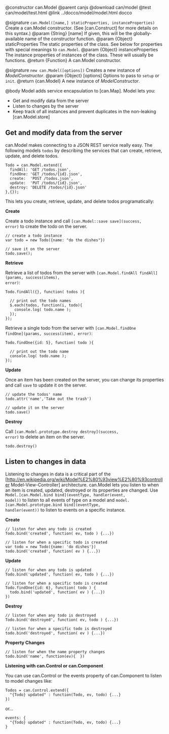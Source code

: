 @constructor can.Model
@parent canjs
@download can/model
@test can/model/test.html
@link ../docco/model/model.html docco

@signature `can.Model([name,] staticProperties, instanceProperties)`
Create a can.Model constructor. (See [can.Construct] for more details on this syntax.)
@param {String} [name] If given, this will be the globally-available name of the constructor function.
@param {Object} staticProperties The static properties of the class. See below for properties with
special meanings to `can.Model`.
@param {Object} instanceProperties The instance properties of instances of the class. These will usually
be functions.
@return {Function} A can.Model constructor.

@signature `new can.Model([options])`
Creates a new instance of _ModelConstructor_.
@param {Object} [options] Options to pass to `setup` or `init`.
@return {can.Model} A new instance of _ModelConstructor_.

@body
Model adds service encapsulation to [can.Map].  Model lets you:

 - Get and modify data from the server
 - Listen to changes by the server
 - Keep track of all instances and prevent duplicates in the non-leaking [can.Model.store]
 
## Get and modify data from the server

can.Model makes connecting to a JSON REST service 
really easy.  The following models `todos` by
describing the services that can create, retrieve,
update, and delete todos. 

    Todo = can.Model.extend({
      findAll: 'GET /todos.json',
      findOne: 'GET /todos/{id}.json',
      create:  'POST /todos.json',
      update:  'PUT /todos/{id}.json',
      destroy: 'DELETE /todos/{id}.json' 
    },{});

This lets you create, retrieve, update, and delete
todos programatically:

__Create__

Create a todo instance and 
call <code>[can.Model::save save]\(success, error\)</code>
to create the todo on the server.
    
    // create a todo instance
    var todo = new Todo({name: "do the dishes"})
    
    // save it on the server
    todo.save();

__Retrieve__

Retrieve a list of todos from the server with
<code>[can.Model.findAll findAll]\(params, success(items), error\)</code>: 
    
    Todo.findAll({}, function( todos ){
    
      // print out the todo names
      $.each(todos, function(i, todo){
        console.log( todo.name );
      });
    });

Retrieve a single todo from the server with
<code>[can.Model.findOne findOne]\(params, success(item), error\)</code>:

    Todo.findOne({id: 5}, function( todo ){
    
      // print out the todo name
      console.log( todo.name );
    });

__Update__

Once an item has been created on the server,
you can change its properties and call
<code>save</code> to update it on the server.

    // update the todos' name
    todo.attr('name','Take out the trash')
      
    // update it on the server
    todo.save()
      

__Destroy__

Call <code>[can.Model.prototype.destroy destroy]\(success, error\)</code>
to delete an item on the server.

    todo.destroy()

## Listen to changes in data

Listening to changes in data is a critical part of 
the [http://en.wikipedia.org/wiki/Model%E2%80%93view%E2%80%93controller Model-View-Controller]
architecture.  can.Model lets you listen to when an item is created, updated, destroyed
or its properties are changed. Use 
<code>Model.[can.Model.bind bind]\(eventType, handler(event, model)\)</code>
to listen to all events of type on a model and
<code>model.[can.Model.prototype.bind bind]\(eventType, handler(event)\)</code>
to listen to events on a specific instance.

__Create__

    // listen for when any todo is created
    Todo.bind('created', function( ev, todo ) {...})
    
    // listen for when a specific todo is created
    var todo = new Todo({name: 'do dishes'})
    todo.bind('created', function( ev ) {...})
  
__Update__

    // listen for when any todo is updated
    Todo.bind('updated', function( ev, todo ) {...})
    
    // listen for when a specific todo is created
    Todo.findOne({id: 6}, function( todo ) {
      todo.bind('updated', function( ev ) {...})
    })
  
__Destroy__

    // listen for when any todo is destroyed
    Todo.bind('destroyed', function( ev, todo ) {...})
   
    // listen for when a specific todo is destroyed
    todo.bind('destroyed', function( ev ) {...})

__Property Changes__

    // listen for when the name property changes
    todo.bind('name', function(ev){  })

__Listening with can.Control or can.Component__

You can use can.Control or the events property of can.Component to listen to model changes like:

    Todos = can.Control.extend({
      "{Todo} updated" : function(Todo, ev, todo) {...}
    })

or...

    events: {
      "{Todo} updated" : function(Todo, ev, todo) {...}
    }
